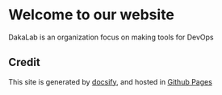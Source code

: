 # Welcome to our website

DakaLab is an organization focus on making tools for DevOps

## Credit

This site is generated by [docsify](https://github.com/docsifyjs/docsify), and hosted in [Github Pages](https://pages.github.com/)
